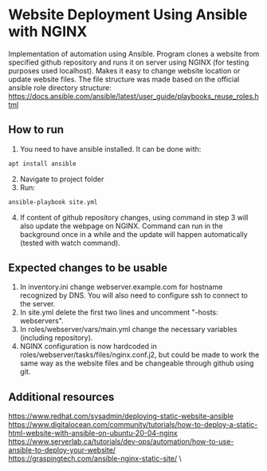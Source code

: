 # Website Deployment Using Ansible with NGINX
Implementation of automation using Ansible. Program clones a website from specified github repository and runs it on server using NGINX (for testing purposes used localhost). Makes it easy to change website location or update website files.
The file structure was made based on the official ansible role directory structure: https://docs.ansible.com/ansible/latest/user_guide/playbooks_reuse_roles.html

## How to run
1. You need to have ansible installed. It can be done with:
```bash
apt install ansible
```
2. Navigate to project folder
3. Run:
```bash
ansible-playbook site.yml
```
4. If content of github repository changes, using command in step 3 will also update the webpage on NGINX. Command can run in the background once in a while and the update will happen automatically (tested with watch command).

## Expected changes to be usable
1. In inventory.ini change webserver.example.com for hostname recognized by DNS. You will also need to configure ssh to connect to the server.
2. In site.yml delete the first two lines and uncomment "-hosts: webservers".
3. In roles/webserver/vars/main.yml change the necessary variables (including repository).
4. NGINX configuration is now hardcoded in roles/webserver/tasks/files/nginx.conf.j2, but could be made to work the same way as the website files and be changeable through github using git.

## Additional resources
https://www.redhat.com/sysadmin/deploying-static-website-ansible \
https://www.digitalocean.com/community/tutorials/how-to-deploy-a-static-html-website-with-ansible-on-ubuntu-20-04-nginx \
https://www.serverlab.ca/tutorials/dev-ops/automation/how-to-use-ansible-to-deploy-your-website/ \
https://graspingtech.com/ansible-nginx-static-site/ \
